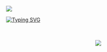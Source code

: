 ![](https://komarev.com/ghpvc/?username=blmzy&color=blueviolet)


  
[![Typing SVG](https://readme-typing-svg.demolab.com?font=Smooch&duration=1500&pause=700&color=DA15F7&random=false&width=435&lines=Hello+User;Welcome+to+my+profile+%3Ap)](https://git.io/typing-svg)

<p align="center">
  <br><br>
  <img src="https://discord.c99.nl/widget/theme-4/109390881685032960.png">
</p>
